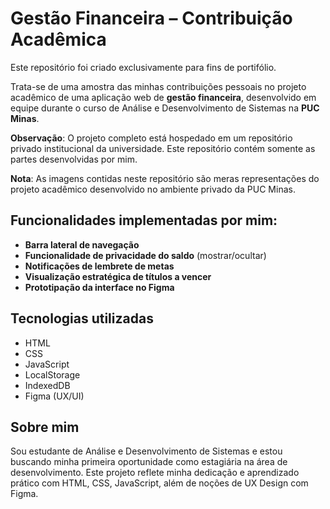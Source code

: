 
# Gestão Financeira  – Contribuição Acadêmica

Este repositório foi criado exclusivamente para fins de portifólio.

Trata-se de uma amostra das minhas contribuições pessoais no projeto acadêmico de uma aplicação web de **gestão financeira**, desenvolvido em equipe durante o curso de Análise e Desenvolvimento de Sistemas na **PUC Minas**.

**Observação**: O projeto completo está hospedado em um repositório privado institucional da universidade. Este repositório contém somente as partes desenvolvidas por mim.

**Nota**: As imagens contidas neste repositório são meras representações do projeto acadêmico desenvolvido no ambiente privado da PUC Minas.  

## Funcionalidades implementadas por mim:

- **Barra lateral de navegação**
- **Funcionalidade de privacidade do saldo** (mostrar/ocultar)
- **Notificações de lembrete de metas**
- **Visualização estratégica de títulos a vencer**
- **Prototipação da interface no Figma**

## Tecnologias utilizadas

- HTML
- CSS
- JavaScript
- LocalStorage
- IndexedDB
- Figma (UX/UI)

## Sobre mim

Sou estudante de Análise e Desenvolvimento de Sistemas e estou buscando minha primeira oportunidade como estagiária na área de desenvolvimento. Este projeto reflete minha dedicação e aprendizado prático com HTML, CSS, JavaScript, além de noções de UX Design com Figma.
